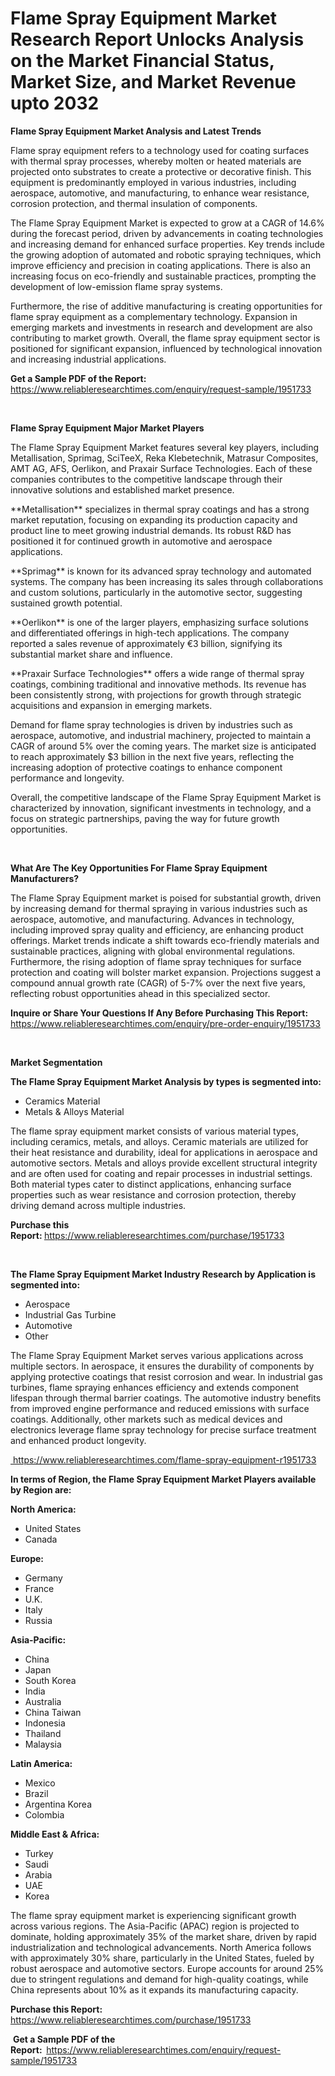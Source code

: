 <p><h1>Flame Spray Equipment Market Research Report Unlocks Analysis on the Market Financial Status, Market Size, and Market Revenue upto 2032</h1></p><p><strong>Flame Spray Equipment Market Analysis and Latest Trends</strong></p>
<p><p>Flame spray equipment refers to a technology used for coating surfaces with thermal spray processes, whereby molten or heated materials are projected onto substrates to create a protective or decorative finish. This equipment is predominantly employed in various industries, including aerospace, automotive, and manufacturing, to enhance wear resistance, corrosion protection, and thermal insulation of components.</p><p>The Flame Spray Equipment Market is expected to grow at a CAGR of 14.6% during the forecast period, driven by advancements in coating technologies and increasing demand for enhanced surface properties. Key trends include the growing adoption of automated and robotic spraying techniques, which improve efficiency and precision in coating applications. There is also an increasing focus on eco-friendly and sustainable practices, prompting the development of low-emission flame spray systems.</p><p>Furthermore, the rise of additive manufacturing is creating opportunities for flame spray equipment as a complementary technology. Expansion in emerging markets and investments in research and development are also contributing to market growth. Overall, the flame spray equipment sector is positioned for significant expansion, influenced by technological innovation and increasing industrial applications.</p></p>
<p><strong>Get a Sample PDF of the Report:&nbsp;</strong> <a href="https://www.reliableresearchtimes.com/enquiry/request-sample/1951733?utm_campaign=3107&utm_medium=2&utm_source=Github&utm_content=ia&utm_term=16042025&utm_id=flame-spray-equipment">https://www.reliableresearchtimes.com/enquiry/request-sample/1951733</a></p>
<p>&nbsp;</p>
<p><strong>Flame Spray Equipment Major Market Players</strong></p>
<p><p>The Flame Spray Equipment Market features several key players, including Metallisation, Sprimag, SciTeeX, Reka Klebetechnik, Matrasur Composites, AMT AG, AFS, Oerlikon, and Praxair Surface Technologies. Each of these companies contributes to the competitive landscape through their innovative solutions and established market presence.</p><p>**Metallisation** specializes in thermal spray coatings and has a strong market reputation, focusing on expanding its production capacity and product line to meet growing industrial demands. Its robust R&D has positioned it for continued growth in automotive and aerospace applications.</p><p>**Sprimag** is known for its advanced spray technology and automated systems. The company has been increasing its sales through collaborations and custom solutions, particularly in the automotive sector, suggesting sustained growth potential.</p><p>**Oerlikon** is one of the larger players, emphasizing surface solutions and differentiated offerings in high-tech applications. The company reported a sales revenue of approximately €3 billion, signifying its substantial market share and influence.</p><p>**Praxair Surface Technologies** offers a wide range of thermal spray coatings, combining traditional and innovative methods. Its revenue has been consistently strong, with projections for growth through strategic acquisitions and expansion in emerging markets.</p><p>Demand for flame spray technologies is driven by industries such as aerospace, automotive, and industrial machinery, projected to maintain a CAGR of around 5% over the coming years. The market size is anticipated to reach approximately $3 billion in the next five years, reflecting the increasing adoption of protective coatings to enhance component performance and longevity.</p><p>Overall, the competitive landscape of the Flame Spray Equipment Market is characterized by innovation, significant investments in technology, and a focus on strategic partnerships, paving the way for future growth opportunities.</p></p>
<p>&nbsp;</p>
<p><strong>What Are The Key Opportunities For Flame Spray Equipment Manufacturers?</strong></p>
<p><p>The Flame Spray Equipment market is poised for substantial growth, driven by increasing demand for thermal spraying in various industries such as aerospace, automotive, and manufacturing. Advances in technology, including improved spray quality and efficiency, are enhancing product offerings. Market trends indicate a shift towards eco-friendly materials and sustainable practices, aligning with global environmental regulations. Furthermore, the rising adoption of flame spray techniques for surface protection and coating will bolster market expansion. Projections suggest a compound annual growth rate (CAGR) of 5-7% over the next five years, reflecting robust opportunities ahead in this specialized sector.</p></p>
<p><strong>Inquire or Share Your Questions If Any Before Purchasing This Report:</strong> <a href="https://www.reliableresearchtimes.com/enquiry/pre-order-enquiry/1951733?utm_campaign=3107&utm_medium=2&utm_source=Github&utm_content=ia&utm_term=16042025&utm_id=flame-spray-equipment">https://www.reliableresearchtimes.com/enquiry/pre-order-enquiry/1951733</a></p>
<p>&nbsp;</p>
<p><strong>Market Segmentation</strong></p>
<p><strong>The Flame Spray Equipment Market Analysis by types is segmented into:</strong></p>
<p><ul><li>Ceramics Material</li><li>Metals & Alloys Material</li></ul></p>
<p><p>The flame spray equipment market consists of various material types, including ceramics, metals, and alloys. Ceramic materials are utilized for their heat resistance and durability, ideal for applications in aerospace and automotive sectors. Metals and alloys provide excellent structural integrity and are often used for coating and repair processes in industrial settings. Both material types cater to distinct applications, enhancing surface properties such as wear resistance and corrosion protection, thereby driving demand across multiple industries.</p></p>
<p><strong>Purchase this Report:&nbsp;</strong><a href="https://www.reliableresearchtimes.com/purchase/1951733?utm_campaign=3107&utm_medium=2&utm_source=Github&utm_content=ia&utm_term=16042025&utm_id=flame-spray-equipment">https://www.reliableresearchtimes.com/purchase/1951733</a></p>
<p>&nbsp;</p>
<p><strong>The Flame Spray Equipment Market Industry Research by Application is segmented into:</strong></p>
<p><ul><li>Aerospace</li><li>Industrial Gas Turbine</li><li>Automotive</li><li>Other</li></ul></p>
<p><p>The Flame Spray Equipment Market serves various applications across multiple sectors. In aerospace, it ensures the durability of components by applying protective coatings that resist corrosion and wear. In industrial gas turbines, flame spraying enhances efficiency and extends component lifespan through thermal barrier coatings. The automotive industry benefits from improved engine performance and reduced emissions with surface coatings. Additionally, other markets such as medical devices and electronics leverage flame spray technology for precise surface treatment and enhanced product longevity.</p></p>
<p><a href="https://www.reliableresearchtimes.com/flame-spray-equipment-r1951733?utm_campaign=3107&utm_medium=2&utm_source=Github&utm_content=ia&utm_term=16042025&utm_id=flame-spray-equipment">&nbsp;https://www.reliableresearchtimes.com/flame-spray-equipment-r1951733</a></p>
<p><strong>In terms of Region, the Flame Spray Equipment Market Players available by Region are:</strong></p>
<p>
    <p> <strong> North America: </strong>
        <ul>
            <li>United States</li>
            <li>Canada</li>
        </ul>
        </p> 
    <p> <strong> Europe: </strong>
        <ul>
            <li>Germany</li>
            <li>France</li>
            <li>U.K.</li>
            <li>Italy</li>
            <li>Russia</li>
        </ul>
        </p> 
    <p> <strong> Asia-Pacific: </strong>
        <ul>
            <li>China</li>
            <li>Japan</li>
            <li>South Korea</li>
            <li>India</li>
            <li>Australia</li>
            <li>China Taiwan</li>
            <li>Indonesia</li>
            <li>Thailand</li>
            <li>Malaysia</li>
        </ul>
        </p> 
    <p> <strong> Latin America: </strong>
        <ul>
            <li>Mexico</li>
            <li>Brazil</li>
            <li>Argentina Korea</li>
            <li>Colombia</li>
        </ul>
        </p> 
    <p> <strong> Middle East & Africa: </strong>
        <ul>
            <li>Turkey</li>
            <li>Saudi</li>
            <li>Arabia</li>
            <li>UAE</li>
            <li>Korea</li>
        </ul>
    </p>
    </p>
<p><p>The flame spray equipment market is experiencing significant growth across various regions. The Asia-Pacific (APAC) region is projected to dominate, holding approximately 35% of the market share, driven by rapid industrialization and technological advancements. North America follows with approximately 30% share, particularly in the United States, fueled by robust aerospace and automotive sectors. Europe accounts for around 25% due to stringent regulations and demand for high-quality coatings, while China represents about 10% as it expands its manufacturing capacity.</p></p>
<p><strong>Purchase this Report: </strong><a href="https://www.reliableresearchtimes.com/purchase/1951733?utm_campaign=3107&utm_medium=2&utm_source=Github&utm_content=ia&utm_term=16042025&utm_id=flame-spray-equipment">https://www.reliableresearchtimes.com/purchase/1951733</a></p>
<p>&nbsp;<strong>Get a Sample PDF of the Report:&nbsp;&nbsp;</strong><a href="https://www.reliableresearchtimes.com/enquiry/request-sample/1951733?utm_campaign=3107&utm_medium=2&utm_source=Github&utm_content=ia&utm_term=16042025&utm_id=flame-spray-equipment">https://www.reliableresearchtimes.com/enquiry/request-sample/1951733</a></p>
<p><strong></strong></p>
<p><p></p><p></p><p></p></p>